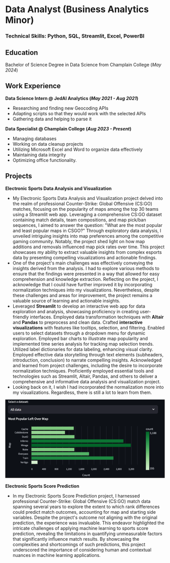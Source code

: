 # Data Analyst (Business Analytics Minor)

### Technical Skills: Python, SQL, Streamlit, Excel, PowerBI

## Education
Bachelor of Science Degree in Data Science from Champlain College (_May 2024_)

## Work Experience
**Data Science Intern @ JedAI Analytics (_May 2021 - Aug 2021_)**
- Researching and finding new Geocoding APIs
- Adapting scripts so that they would work with the selected APIs
- Gathering data and helping to parse it

**Data Specialist @ Champlain College (_Aug 2023 - Present_)**
- Managing databases
- Working on data cleanup projects
- Utilizing Microsoft Excel and Word to organize data effectively
- Maintaining data integrity
- Optimizing office functionality.

## Projects

**Electronic Sports Data Analysis and Visualization**
- My Electronic Sports Data Analysis and Visualization project delved into the realm of professional Counter-Strike: Global Offensive (CS:GO) matches, focusing on the popularity of maps among the top 30 teams using a Streamlit web app. Leveraging a comprehensive CS:GO dataset containing match details, team compositions, and map pick/ban sequences, I aimed to answer the question: "What are the most popular and least popular maps in CSGO?" Through exploratory data analysis, I unveiled intriguing insights into map preferences among the competitive gaming community. Notably, the project shed light on how map additions and removals influenced map pick rates over time. This project showcases my ability to extract valuable insights from complex esports data by presenting compelling visualizations and actionable findings.
- One of the project's main challenges was effectively conveying the insights derived from the analysis. I had to explore various methods to ensure that the findings were presented in a way that allowed for easy comprehension and knowledge extraction. Reflecting on the project, I acknowledge that I could have further improved it by incorporating normalization techniques into my visualizations. Nevertheless, despite these challenges and areas for improvement, the project remains a valuable source of learning and actionable insights.
- Leveraged **Streamlit** to develop an interactive web app for data exploration and analysis, showcasing proficiency in creating user-friendly interfaces. Employed data transformation techniques with **Altair** and **Pandas** to preprocess and clean data. Crafted **interactive visualizations** with features like tooltips, selection, and filtering. Enabled users to select datasets through a dropdown menu for dynamic exploration. Employed bar charts to illustrate map popularity and implemented time series analysis for tracking map selection trends. Utilized label dictionaries for data labeling, enhancing visual clarity. Employed effective data storytelling through text elements (subheaders, introduction, conclusion) to narrate compelling insights. Acknowledged and learned from project challenges, including the desire to incorporate normalization techniques. Proficiently employed essential tools and technologies such as Streamlit, Altair, Pandas, and others to deliver a comprehensive and informative data analysis and visualization project.
- Looking back on it, I wish I had incorporated the normalization more into my visualizations. Regardless, there is still a lot to learn from them.
       
![Example of Data Visualization](/assets/canvas.png)

**Electronic Sports Score Prediction**
- In my Electronic Sports Score Prediction project, I harnessed professional Counter-Strike: Global Offensive (CS:GO) match data spanning several years to explore the extent to which rank differences could predict match outcomes, accounting for map and starting side variables. Despite the project's outcome not aligning with the original prediction, the experience was invaluable. This endeavor highlighted the intricate challenges of applying machine learning to sports score prediction, revealing the limitations in quantifying unmeasurable factors that significantly influence match results. By showcasing the complexities and shortcomings of such predictions, this project underscored the importance of considering human and contextual nuances in machine learning applications.
